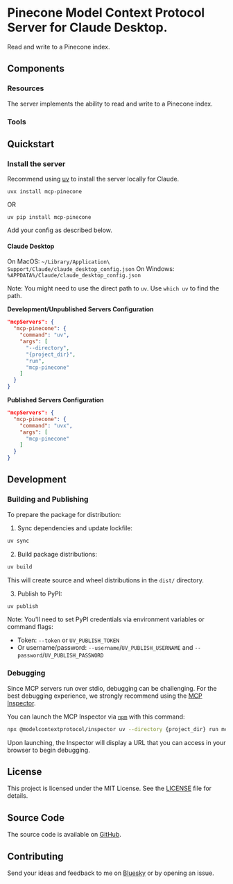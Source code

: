 # Pinecone Model Context Protocol Server for Claude Desktop.

Read and write to a Pinecone index.


## Components

### Resources

The server implements the ability to read and write to a Pinecone index.

### Tools



## Quickstart

### Install the server

Recommend using [uv](https://docs.astral.sh/uv/getting-started/installation/) to install the server locally for Claude.

```
uvx install mcp-pinecone
```
OR
```
uv pip install mcp-pinecone
```

Add your config as described below.

#### Claude Desktop

On MacOS: `~/Library/Application\ Support/Claude/claude_desktop_config.json`
On Windows: `%APPDATA%/Claude/claude_desktop_config.json`

Note: You might need to use the direct path to `uv`. Use `which uv` to find the path.


__Development/Unpublished Servers Configuration__
  
```json
"mcpServers": {
  "mcp-pinecone": {
    "command": "uv",
    "args": [
      "--directory",
      "{project_dir}",
      "run",
      "mcp-pinecone"
    ]
  }
}
```


__Published Servers Configuration__
  
```json
"mcpServers": {
  "mcp-pinecone": {
    "command": "uvx",
    "args": [
      "mcp-pinecone"
    ]
  }
}
```

## Development

### Building and Publishing

To prepare the package for distribution:

1. Sync dependencies and update lockfile:
```bash
uv sync
```

2. Build package distributions:
```bash
uv build
```

This will create source and wheel distributions in the `dist/` directory.

3. Publish to PyPI:
```bash
uv publish
```

Note: You'll need to set PyPI credentials via environment variables or command flags:
- Token: `--token` or `UV_PUBLISH_TOKEN`
- Or username/password: `--username`/`UV_PUBLISH_USERNAME` and `--password`/`UV_PUBLISH_PASSWORD`

### Debugging

Since MCP servers run over stdio, debugging can be challenging. For the best debugging
experience, we strongly recommend using the [MCP Inspector](https://github.com/modelcontextprotocol/inspector).


You can launch the MCP Inspector via [`npm`](https://docs.npmjs.com/downloading-and-installing-node-js-and-npm) with this command:

```bash
npx @modelcontextprotocol/inspector uv --directory {project_dir} run mcp-pinecone
```


Upon launching, the Inspector will display a URL that you can access in your browser to begin debugging.

## License

This project is licensed under the MIT License. See the [LICENSE](LICENSE) file for details.

## Source Code

The source code is available on [GitHub](https://github.com/sirmews/mcp-pinecone).

## Contributing

Send your ideas and feedback to me on [Bluesky](https://bsky.app/profile/perfectlycromulent.bsky.social) or by opening an issue.
